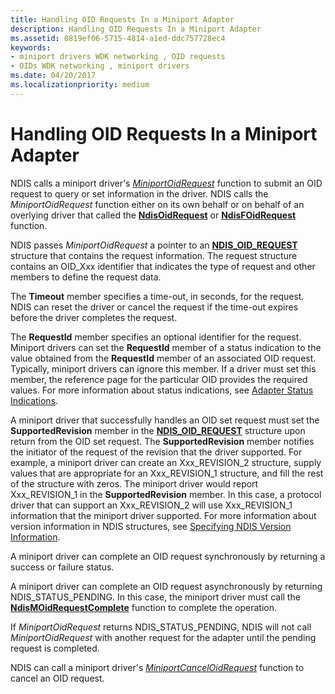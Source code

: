 ```yaml
---
title: Handling OID Requests In a Miniport Adapter
description: Handling OID Requests In a Miniport Adapter
ms.assetid: 0819ef06-5715-4814-a1ed-ddc757728ec4
keywords:
- miniport drivers WDK networking , OID requests
- OIDs WDK networking , miniport drivers
ms.date: 04/20/2017
ms.localizationpriority: medium
---
```


# Handling OID Requests In a Miniport Adapter





NDIS calls a miniport driver's [*MiniportOidRequest*](https://msdn.microsoft.com/library/windows/hardware/ff559416) function to submit an OID request to query or set information in the driver. NDIS calls the *MiniportOidRequest* function either on its own behalf or on behalf of an overlying driver that called the [**NdisOidRequest**](https://msdn.microsoft.com/library/windows/hardware/ff563710) or [**NdisFOidRequest**](https://msdn.microsoft.com/library/windows/hardware/ff561830) function.

NDIS passes *MiniportOidRequest* a pointer to an [**NDIS\_OID\_REQUEST**](https://msdn.microsoft.com/library/windows/hardware/ff566710) structure that contains the request information. The request structure contains an OID\_Xxx identifier that indicates the type of request and other members to define the request data.

The **Timeout** member specifies a time-out, in seconds, for the request. NDIS can reset the driver or cancel the request if the time-out expires before the driver completes the request.

The **RequestId** member specifies an optional identifier for the request. Miniport drivers can set the **RequestId** member of a status indication to the value obtained from the **RequestId** member of an associated OID request. Typically, miniport drivers can ignore this member. If a driver must set this member, the reference page for the particular OID provides the required values. For more information about status indications, see [Adapter Status Indications](miniport-adapter-status-indications.md).

A miniport driver that successfully handles an OID set request must set the **SupportedRevision** member in the [**NDIS\_OID\_REQUEST**](https://msdn.microsoft.com/library/windows/hardware/ff566710) structure upon return from the OID set request. The **SupportedRevision** member notifies the initiator of the request of the revision that the driver supported. For example, a miniport driver can create an Xxx\_REVISION\_2 structure, supply values that are appropriate for an Xxx\_REVISION\_1 structure, and fill the rest of the structure with zeros. The miniport driver would report Xxx\_REVISION\_1 in the **SupportedRevision** member. In this case, a protocol driver that can support an Xxx\_REVISION\_2 will use Xxx\_REVISION\_1 information that the miniport driver supported. For more information about version information in NDIS structures, see [Specifying NDIS Version Information](specifying-ndis-version-information.md).

A miniport driver can complete an OID request synchronously by returning a success or failure status.

A miniport driver can complete an OID request asynchronously by returning NDIS\_STATUS\_PENDING. In this case, the miniport driver must call the [**NdisMOidRequestComplete**](https://msdn.microsoft.com/library/windows/hardware/ff563622) function to complete the operation.

If *MiniportOidRequest* returns NDIS\_STATUS\_PENDING, NDIS will not call *MiniportOidRequest* with another request for the adapter until the pending request is completed.

NDIS can call a miniport driver's [*MiniportCancelOidRequest*](https://msdn.microsoft.com/library/windows/hardware/ff559339) function to cancel an OID request.

 

 






